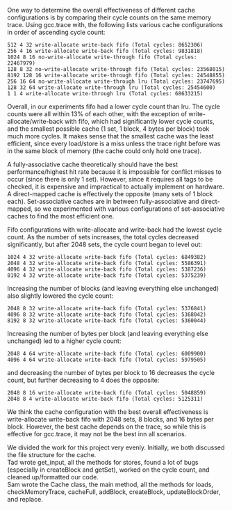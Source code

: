 One way to determine the overall effectiveness of different cache configurations is by comparing their cycle counts on
the same memory trace.  Using gcc.trace with, the following lists various cache configurations in order of ascending cycle 
count:

    512 4 32 write-allocate write-back fifo (Total cycles: 8652306)
    256 4 16 write-allocate write-back fifo (Total cycles: 9831818)
    1024 8 16 no-write-allocate write-through fifo (Total cycles: 22467979)
    128 8 32 no-write-allocate write-through fifo (Total cycles: 23568015)
    8192 128 16 write-allocate write-through fifo (Total cycles: 24548855)
    256 16 64 no-write-allocate write-through lru (Total cycles: 23747695)
    128 32 64 write-allocate write-through lru (Total cycles: 25454600)
    1 1 4 write-allocate write-through lru (Total cycles: 68633215)

Overall, in our experiments fifo had a lower cycle count than lru.  The cycle counts were all within 13% of each other,
with the exception of write-allocate/write-back with fifo, which had significantly lower cycle counts, and the smallest
possible cache (1 set, 1 block, 4 bytes per block) took much more cycles.
It makes sense that the smallest cache was the least efficient, since every load/store is a miss unless the trace right
before was in the same block of memory (the cache could only hold one trace).

A fully-associative cache theoretically should have the best performance/highest hit rate because it is impossible for 
conflict misses to occur (since there is only 1 set).  However, since it requires all tags to be checked, it is 
expensive and impractical to actually implement on hardware.
A direct-mapped cache is effectively the opposite (many sets of 1 block each).
Set-associative caches are in between fully-associative and direct-mapped, so we experimented with various 
configurations of set-associative caches to find the most efficient one.  

Fifo configurations with write-allocate and write-back had the lowest cycle count.  As the number of sets increases,
the total cycles decreased significantly, but after 2048 sets, the cycle count began to level out:

    1024 4 32 write-allocate write-back fifo (Total cycles: 6849382)
    2048 4 32 write-allocate write-back fifo (Total cycles: 5586391)
    4096 4 32 write-allocate write-back fifo (Total cycles: 5387236)
    8192 4 32 write-allocate write-back fifo (Total cycles: 5375239)

Increasing the number of blocks (and leaving everything else unchanged) also slightly lowered the cycle count:
    
    2048 8 32 write-allocate write-back fifo (Total cycles: 5376841)
    4096 8 32 write-allocate write-back fifo (Total cycles: 5368042)
    8192 8 32 write-allocate write-back fifo (Total cycles: 5360044)

Increasing the number of bytes per block (and leaving everything else unchanged) led to a higher cycle count:

    2048 4 64 write-allocate write-back fifo (Total cycles: 6009900)
    4096 4 64 write-allocate write-back fifo (Total cycles: 5979505)
    
and decreasing the number of bytes per block to 16 decreases the cycle count, but further decreasing to 4 does the
opposite:
    
    2048 8 16 write-allocate write-back fifo (Total cycles: 5048859)
    2048 8 4 write-allocate write-back fifo (Total cycles: 5125311)
    
We think the cache configuration with the best overall effectiveness is write-allocate write-back fifo with 2048 sets, 
8 blocks, and 16 bytes per block.  However, the best cache depends on the trace, so while this is effective for 
gcc.trace, it may not be the best inn all scenarios.


We divided the work for this project very evenly.  Initially, we both discussed the file structure for the cache.  
Tad wrote get_input, all the methods for stores, found a lot of bugs (especially in createBlock and 
getSet), worked on the cycle count, and cleaned up/formatted our code.  
Sam wrote the Cache class, the main method, all the methods for loads, checkMemoryTrace, cacheFull, addBlock, 
createBlock, updateBlockOrder, and replace.
